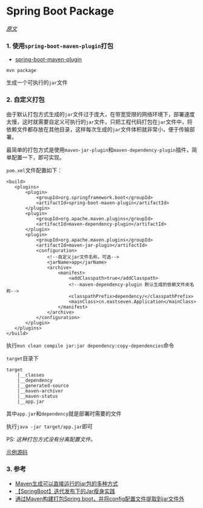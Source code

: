 # Spring Boot Package

*[原文](http://eastseven.cn/archives/60)*

### 1. 使用```spring-boot-maven-plugin```打包

- [spring-boot-maven-plugin](http://docs.spring.io/spring-boot/docs/current/maven-plugin/)

```mvn package```

生成一个可执行的```jar```文件

### 2. 自定义打包

由于默认打包方式生成的```jar```文件过于庞大，在带宽受限的网络环境下，部署速度太慢，这时就需要自定义可执行的```jar```文件，只把工程代码打包在```jar```文件中，将依赖文件都存放在其他目录，这样每次生成的```jar```文件体积就非常小，便于传输部署。

最简单的打包方式是使用```maven-jar-plugin```和```maven-dependency-plugin```插件，简单配置一下，即可实现。

```pom.xml```文件配置如下：

```maven
<build>
   <plugins>
       <plugin>
           <groupId>org.springframework.boot</groupId>
           <artifactId>spring-boot-maven-plugin</artifactId>
       </plugin>
       <plugin>
           <groupId>org.apache.maven.plugins</groupId>
           <artifactId>maven-dependency-plugin</artifactId>
       </plugin>
       <plugin>
           <groupId>org.apache.maven.plugins</groupId>
           <artifactId>maven-jar-plugin</artifactId>
           <configuration>
               <!--自定义jar文件名称，可选-->
               <jarName>app</jarName>
               <archive>
                   <manifest>
                       <addClasspath>true</addClasspath>
                       <!--maven-dependency-plugin 默认生成的依赖文件夹名称-->
                       <classpathPrefix>dependency/</classpathPrefix>
                       <mainClass>cn.eastseven.Application</mainClass>
                   </manifest>
               </archive>
           </configuration>
       </plugin>
   </plugins>
</build>
```

执行```mvn clean compile jar:jar dependency:copy-dependencies```命令

```target```目录下

```
target
    |__classes
    |__dependency
    |__generated-source
    |__maven-archiver
    |__maven-status
    |__app.jar
```

其中```app.jar```和```dependency```就是部署时需要的文件

执行```java -jar target/app.jar```即可

PS: *这种打包方式没有分离配置文件。*

[示例源码]()

### 3. 参考
- [Maven生成可以直接运行的jar包的多种方式](http://blog.csdn.net/xiao__gui/article/details/47341385)
- [【SpringBoot】迭代发布下的Jar瘦身实践](http://blog.csdn.net/ssrc0604hx/article/details/54175027)
- [通过Maven构建打包Spring boot，并将config配置文件提取到jar文件外](http://liyunpeng.iteye.com/blog/2321463)

